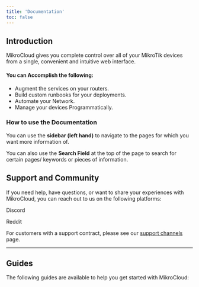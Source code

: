 ```yaml
---
title: 'Documentation'
toc: false
---
```


## Introduction
MikroCloud gives you complete control over all of your MikroTik devices from a single, convenient and intuitive web interface. 

#### You can Accomplish the following:
* Augment the services on your routers.
* Build custom runbooks for your deployments.
* Automate your Network.
* Manage your devices Programmatically.


<!-- * Whether you want to augment the services on your router(s), build custom runbooks for your deployments, automate your network, or manage your devices programmatically, MikroCloud is the right tool for you and your environment. -->


### How to use the Documentation
You can use the **sidebar (left hand)** to navigate to the pages for which you want more information of.

You can also use the **Search Field** at the top of the page to search for certain pages/ keywords or pieces of information.


## Support and Community

If you need help, have questions, or want to share your experiences with MikroCloud, you can reach out to us on the following platforms:

<Navigate href="https://discord.com/channels/1163197049211207750/1163203962946728027" color="secondary" library="hugeicons" icon="discord">Discord</Navigate>

<Navigate href="https://www.reddit.com/r/mikrocloud/" color="secondary" library="hugeicons" icon="reddit">Reddit</Navigate>

For customers with a support contract, please see our [support channels](/documentation/resources/support-channels) page.

---

## Guides

The following guides are available to help you get started with MikroCloud:

<Tiles path="documentation/guides"></Tiles>


